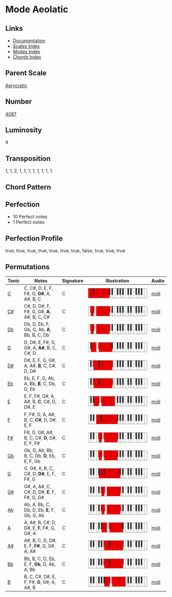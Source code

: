 # Mode Aeolatic

## Links

- [Documentation](README.md)
- [Scales Index](Scales.md)
- [Modes Index](Modes.md)
- [Chords Index](Chords.md)

## Parent Scale

[Aerycratic](ScaleAerycratic.md)

## Number

[4087](https://ianring.com/musictheory/scales/4087)

## Luminosity

9

## Transposition

1, 1, 2, 1, 1, 1, 1, 1, 1, 1, 1

## Chord Pattern



## Perfection

- 10 Perfect notes
- 1 Perfect notes

## Perfection Profile

true, true, true, true, true, true, true, false, true, true, true

## Permutations

| Tonic | Notes | Signature | Illustration | Audio |
|-------|-------|-----------|--------------|-------|
| [C](ModeCNaturalAeolatic.md) | C, C#, D, E, F, F#, G, **G#**, A, A#, B, C | C | ![CNaturalAeolatic](ModeCNaturalAeolatic.png) | [midi](https://github.com/edipermadi/music/blob/main/docs/ModeCNaturalAeolatic.mid?raw=true) |
| [C#](ModeCSharpAeolatic.md) | C#, D, D#, F, F#, G, G#, **A**, A#, B, C, C# | C | ![CSharpAeolatic](ModeCSharpAeolatic.png) | [midi](https://github.com/edipermadi/music/blob/main/docs/ModeCSharpAeolatic.mid?raw=true) |
| [Db](ModeDFlatAeolatic.md) | Db, D, Eb, F, Gb, G, Ab, **A**, Bb, B, C, Db | C | ![DFlatAeolatic](ModeDFlatAeolatic.png) | [midi](https://github.com/edipermadi/music/blob/main/docs/ModeDFlatAeolatic.mid?raw=true) |
| [D](ModeDNaturalAeolatic.md) | D, D#, E, F#, G, G#, A, **A#**, B, C, C#, D | C | ![DNaturalAeolatic](ModeDNaturalAeolatic.png) | [midi](https://github.com/edipermadi/music/blob/main/docs/ModeDNaturalAeolatic.mid?raw=true) |
| [D#](ModeDSharpAeolatic.md) | D#, E, F, G, G#, A, A#, **B**, C, C#, D, D# | C | ![DSharpAeolatic](ModeDSharpAeolatic.png) | [midi](https://github.com/edipermadi/music/blob/main/docs/ModeDSharpAeolatic.mid?raw=true) |
| [Eb](ModeEFlatAeolatic.md) | Eb, E, F, G, Ab, A, Bb, **B**, C, Db, D, Eb | C | ![EFlatAeolatic](ModeEFlatAeolatic.png) | [midi](https://github.com/edipermadi/music/blob/main/docs/ModeEFlatAeolatic.mid?raw=true) |
| [E](ModeENaturalAeolatic.md) | E, F, F#, G#, A, A#, B, **C**, C#, D, D#, E | C | ![ENaturalAeolatic](ModeENaturalAeolatic.png) | [midi](https://github.com/edipermadi/music/blob/main/docs/ModeENaturalAeolatic.mid?raw=true) |
| [F](ModeFNaturalAeolatic.md) | F, F#, G, A, A#, B, C, **C#**, D, D#, E, F | C | ![FNaturalAeolatic](ModeFNaturalAeolatic.png) | [midi](https://github.com/edipermadi/music/blob/main/docs/ModeFNaturalAeolatic.mid?raw=true) |
| [F#](ModeFSharpAeolatic.md) | F#, G, G#, A#, B, C, C#, **D**, D#, E, F, F# | C | ![FSharpAeolatic](ModeFSharpAeolatic.png) | [midi](https://github.com/edipermadi/music/blob/main/docs/ModeFSharpAeolatic.mid?raw=true) |
| [Gb](ModeGFlatAeolatic.md) | Gb, G, Ab, Bb, B, C, Db, **D**, Eb, E, F, Gb | C | ![GFlatAeolatic](ModeGFlatAeolatic.png) | [midi](https://github.com/edipermadi/music/blob/main/docs/ModeGFlatAeolatic.mid?raw=true) |
| [G](ModeGNaturalAeolatic.md) | G, G#, A, B, C, C#, D, **D#**, E, F, F#, G | C | ![GNaturalAeolatic](ModeGNaturalAeolatic.png) | [midi](https://github.com/edipermadi/music/blob/main/docs/ModeGNaturalAeolatic.mid?raw=true) |
| [G#](ModeGSharpAeolatic.md) | G#, A, A#, C, C#, D, D#, **E**, F, F#, G, G# | C | ![GSharpAeolatic](ModeGSharpAeolatic.png) | [midi](https://github.com/edipermadi/music/blob/main/docs/ModeGSharpAeolatic.mid?raw=true) |
| [Ab](ModeAFlatAeolatic.md) | Ab, A, Bb, C, Db, D, Eb, **E**, F, Gb, G, Ab | C | ![AFlatAeolatic](ModeAFlatAeolatic.png) | [midi](https://github.com/edipermadi/music/blob/main/docs/ModeAFlatAeolatic.mid?raw=true) |
| [A](ModeANaturalAeolatic.md) | A, A#, B, C#, D, D#, E, **F**, F#, G, G#, A | C | ![ANaturalAeolatic](ModeANaturalAeolatic.png) | [midi](https://github.com/edipermadi/music/blob/main/docs/ModeANaturalAeolatic.mid?raw=true) |
| [A#](ModeASharpAeolatic.md) | A#, B, C, D, D#, E, F, **F#**, G, G#, A, A# | C | ![ASharpAeolatic](ModeASharpAeolatic.png) | [midi](https://github.com/edipermadi/music/blob/main/docs/ModeASharpAeolatic.mid?raw=true) |
| [Bb](ModeBFlatAeolatic.md) | Bb, B, C, D, Eb, E, F, **Gb**, G, Ab, A, Bb | C | ![BFlatAeolatic](ModeBFlatAeolatic.png) | [midi](https://github.com/edipermadi/music/blob/main/docs/ModeBFlatAeolatic.mid?raw=true) |
| [B](ModeBNaturalAeolatic.md) | B, C, C#, D#, E, F, F#, **G**, G#, A, A#, B | C | ![BNaturalAeolatic](ModeBNaturalAeolatic.png) | [midi](https://github.com/edipermadi/music/blob/main/docs/ModeBNaturalAeolatic.mid?raw=true) |
